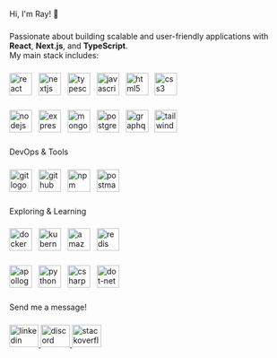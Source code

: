 <p align="left">Hi, I'm Ray! 👋</p>

###

Passionate about building scalable and user-friendly applications with **React**, **Next.js**, and **TypeScript**.<br>My main stack includes:

###

<div align="left">
  <img src="https://skillicons.dev/icons?i=react" height="40" alt="react logo"  />
  <img width="4" />
  <img src="https://skillicons.dev/icons?i=nextjs" height="40" alt="nextjs logo"  />
  <img width="4" />
  <img src="https://skillicons.dev/icons?i=ts" height="40" alt="typescript logo"  />
  <img width="4" />
  <img src="https://skillicons.dev/icons?i=js" height="40" alt="javascript logo"  />
  <img width="4" />
  <img src="https://skillicons.dev/icons?i=html" height="40" alt="html5 logo"  />
  <img width="4" />
  <img src="https://skillicons.dev/icons?i=css" height="40" alt="css3 logo"  />
</div>

###

<div align="left">
  <img src="https://cdn.simpleicons.org/nodedotjs/339933" height="40" alt="nodejs logo"  />
  <img width="4" />
  <img src="https://skillicons.dev/icons?i=express" height="40" alt="express logo"  />
  <img width="4" />
  <img src="https://skillicons.dev/icons?i=mongodb" height="40" alt="mongodb logo"  />
  <img width="4" />
  <img src="https://cdn.jsdelivr.net/gh/devicons/devicon/icons/postgresql/postgresql-original.svg" height="40" alt="postgresql logo"  />
  <img width="4" />
  <img src="https://cdn.jsdelivr.net/gh/devicons/devicon/icons/graphql/graphql-plain.svg" height="40" alt="graphql logo"  />
  <img width="4" />
  <img src="https://skillicons.dev/icons?i=tailwind" height="40" alt="tailwindcss logo"  />
</div>

###

<p align="left">DevOps & Tools</p>

###

<div align="left">
  <img src="https://skillicons.dev/icons?i=git" height="40" alt="git logo"  />
  <img width="4" />
  <img src="https://skillicons.dev/icons?i=github" height="40" alt="github logo"  />
  <img width="4" />
  <img src="https://cdn.simpleicons.org/npm/CB3837" height="40" alt="npm logo"  />
  <img width="4" />
  <img src="https://skillicons.dev/icons?i=postman" height="40" alt="postman logo"  />
</div>

###

<p align="left">Exploring & Learning</p>

###

<div align="left">
  <img src="https://cdn.simpleicons.org/docker/2496ED" height="40" alt="docker logo"  />
  <img width="4" />
  <img src="https://cdn.simpleicons.org/kubernetes/326CE5" height="40" alt="kubernetes logo"  />
  <img width="4" />
  <img src="https://skillicons.dev/icons?i=aws" height="40" alt="amazonwebservices logo"  />
  <img width="4" />
  <img src="https://cdn.jsdelivr.net/gh/devicons/devicon/icons/redis/redis-original.svg" height="40" alt="redis logo"  />
</div>

###

<div align="left">
  <img src="https://skillicons.dev/icons?i=apollo" height="40" alt="apollographql logo"  />
  <img width="4" />
  <img src="https://cdn.jsdelivr.net/gh/devicons/devicon/icons/python/python-original.svg" height="40" alt="python logo"  />
  <img width="4" />
  <img src="https://cdn.jsdelivr.net/gh/devicons/devicon/icons/csharp/csharp-original.svg" height="40" alt="csharp logo"  />
  <img width="4" />
  <img src="https://cdn.jsdelivr.net/gh/devicons/devicon/icons/dot-net/dot-net-plain.svg" height="40" alt="dot-net logo"  />
</div>

###

<p align="left">Send me a message!</p>

###

<div align="left">
  <a href="https://www.linkedin.com/in/damian-florin-dragos/" target="_blank">
    <img src="https://raw.githubusercontent.com/maurodesouza/profile-readme-generator/master/src/assets/icons/social/linkedin/default.svg" width="52" height="40" alt="linkedin logo"  />
  </a>
  <a href="https://discord.com/users/229757868092555265" target="_blank">
    <img src="https://raw.githubusercontent.com/maurodesouza/profile-readme-generator/master/src/assets/icons/social/discord/default.svg" width="52" height="40" alt="discord logo"  />
  </a>
  <a href="https://stackoverflow.com/users/10161228/ray-remnant" target="_blank">
    <img src="https://raw.githubusercontent.com/maurodesouza/profile-readme-generator/master/src/assets/icons/social/stackoverflow/default.svg" width="52" height="40" alt="stackoverflow logo"  />
  </a>
</div>

###
